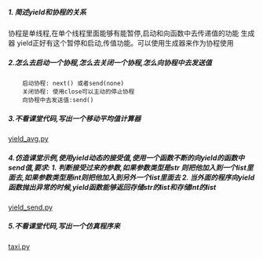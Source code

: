 ##### 1. 简述yield和协程的关系

   协程是单线程,在单个线程里面能够有能暂停,启动和向函数中去传递值的功能
   生成器 yield正好有这个暂停和启动,传值功能。可以使用生成器来作为协程使用


##### 2.怎么去启动一个协程,怎么去关闭一个协程,怎么向协程中去发送值
        启动协程: next() 或者send(none)
        关闭协程: 使用close可以主动的停止协程
        向协程中去发送值:send()

##### 3.不看课堂代码,写出一个移动平均值计算器

<a href="yield_avg.py">yield_avg.py</a>


##### 4.仿造课堂示例,使用yield动态的接受值,使用一个函数不断的向yield的函数中send值,要求: 1. 判断接受过来的参数,如果参数类型是str 则把他加入到一个list里面去,如果参数类型是int则把他加入到另外一个list里面去 2. 当外面的程序向yield函数抛出异常的时候,yield函数能够返回存储str的list和存储Int的list

<a href="yield_send.py">yield_send.py</a>

##### 5.不看课堂代码,写出一个仿真程序来

<a href="taxi.py">taxi.py</a>
